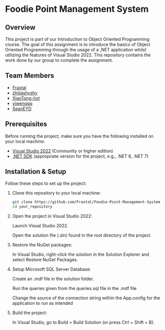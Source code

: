 # Foodie Point Management System

## Overview
This project is part of our Introduction to Object Oriented Programming course. 
The goal of this assignment is to introduce the basics of Object Oriented Programming through the usage of a ,NET application whilst utilizing the features of Visual Studio 2022. This repository contains the work done by our group to complete the assignment.

## Team Members
- [Fraxtal](https://github.com/Fraxtal)
- [zhijiashyshy](https://github.com/zhijiashyshy)
- [XiaoTong-hxt](https://github.com/XiaoTong-hxt)
- [yiwenqqq](https://github.com/yiwenqqq)
- [SeanEYD](https://github.com/SeanEYD)

## Prerequisites
Before running the project, make sure you have the following installed on your local machine:
- [Visual Studio 2022](https://visualstudio.microsoft.com/downloads/) (Community or higher edition)
- [.NET SDK](https://dotnet.microsoft.com/download) (appropriate version for the project, e.g., .NET 6, .NET 7)

## Installation & Setup
Follow these steps to set up the project:

1. Clone this repository to your local machine:
   ```bash
   git clone https://github.com/Fraxtal/Foodie-Point-Management-System.git
   cd your_repository
   
2. Open the project in Visual Studio 2022:

   Launch Visual Studio 2022.
  
   Open the solution file (.sln) found in the root directory of the project.
  
3. Restore the NuGet packages:

   In Visual Studio, right-click the solution in the Solution Explorer and select Restore NuGet Packages.

4. Setup Microsoft SQL Server Database:

   Create an .mdf file in the solution folder.

   Run the queries given from the queries.sql file in the .mdf file

   Change the source of the connection string within the App.config for the application to run as intended

5. Build the project:

   In Visual Studio, go to Build > Build Solution (or press Ctrl + Shift + B).
